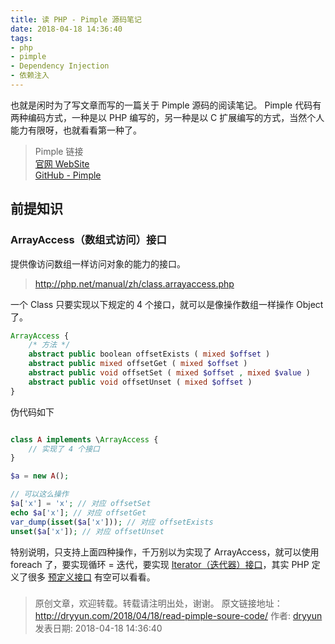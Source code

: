 ```yaml
---
title: 读 PHP - Pimple 源码笔记
date: 2018-04-18 14:36:40
tags:
- php
- pimple
- Dependency Injection
- 依赖注入
---
```


也就是闲时为了写文章而写的一篇关于 Pimple 源码的阅读笔记。
Pimple 代码有两种编码方式，一种是以 PHP 编写的，另一种是以 C 扩展编写的方式，当然个人能力有限呀，也就看看第一种了。



> Pimple 链接  
> [官网 WebSite](https://pimple.symfony.com/)   
> [GitHub - Pimple](https://github.com/silexphp/Pimple)   
> 



## 前提知识

### ArrayAccess（数组式访问）接口

提供像访问数组一样访问对象的能力的接口。

> http://php.net/manual/zh/class.arrayaccess.php 

一个 Class 只要实现以下规定的 4 个接口，就可以是像操作数组一样操作 Object 了。

```php
ArrayAccess {
    /* 方法 */
    abstract public boolean offsetExists ( mixed $offset )
    abstract public mixed offsetGet ( mixed $offset )
    abstract public void offsetSet ( mixed $offset , mixed $value )
    abstract public void offsetUnset ( mixed $offset )
}
```

伪代码如下
```php

class A implements \ArrayAccess {
    // 实现了 4 个接口
}

$a = new A();

// 可以这么操作
$a['x'] = 'x'; // 对应 offsetSet  
echo $a['x']; // 对应 offsetGet  
var_dump(isset($a['x'])); // 对应 offsetExists  
unset($a['x']); // 对应 offsetUnset  

```

特别说明，只支持上面四种操作，千万别以为实现了 ArrayAccess，就可以使用 foreach 了，要实现循环 = 迭代，要实现 [Iterator（迭代器）接口](http://php.net/manual/zh/class.iterator.php)，其实 PHP 定义了很多 [预定义接口](http://php.net/manual/zh/reserved.interfaces.php) 有空可以看看。

### 




>
> 原创文章，欢迎转载。转载请注明出处，谢谢。
> 原文链接地址：http://dryyun.com/2018/04/18/read-pimple-soure-code/
> 作者: [dryyun](https://dryyun.com/)  
> 发表日期: 2018-04-18 14:36:40
>
